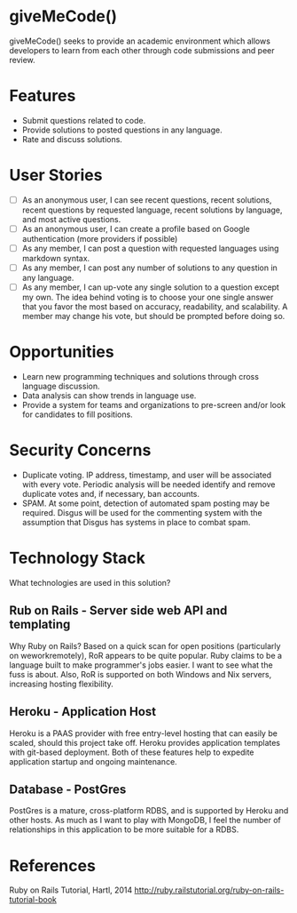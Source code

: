 giveMeCode()
==========

giveMeCode() seeks to provide an academic environment which allows developers to learn from each other through code submissions and peer review.

Features
========
- Submit questions related to code.
- Provide solutions to posted questions in any language.
- Rate and discuss solutions.

User Stories
============
- [ ] As an anonymous user, I can see recent questions, recent solutions, recent questions by requested language, recent solutions by language, and most active questions.
- [ ] As an anonymous user, I can create a profile based on Google authentication (more providers if possible)
- [ ] As any member, I can post a question with requested languages using markdown syntax.
- [ ] As any member, I can post any number of solutions to any question in any language.
- [ ] As any member, I can up-vote any single solution to a question except my own.  The idea behind voting is to choose your one single answer that you favor the most based on accuracy, readability, and scalability.  A member may change his vote, but should be prompted before doing so.

Opportunities
============
- Learn new programming techniques and solutions through cross language discussion.
- Data analysis can show trends in language use.
- Provide a system for teams and organizations to pre-screen and/or look for candidates to fill positions.

Security Concerns
=================
- Duplicate voting.  IP address, timestamp, and user will be associated with every vote.  Periodic analysis will be needed identify and remove duplicate votes and, if necessary, ban accounts.
- SPAM. At some point, detection of automated spam posting may be required. Disgus will be used for the commenting system with the assumption that Disgus has systems in place to combat spam.
 
Technology Stack
================
What technologies are used in this solution?

Rub on Rails - Server side web API and templating
-------------------------------------------------
Why Ruby on Rails? Based on a quick scan for open positions (particularly on weworkremotely), RoR appears to be quite popular. Ruby claims to be a language built to make programmer's jobs easier. I want to see what the fuss is about.  Also, RoR is supported on both Windows and Nix servers, increasing hosting flexibility.

Heroku - Application Host
-------------------------
Heroku is a PAAS provider with free entry-level hosting that can easily be scaled, should this project take off.  Heroku provides application templates with git-based deployment.  Both of these features help to expedite application startup and ongoing maintenance.

Database - PostGres
-------------------
PostGres is a mature, cross-platform RDBS, and is supported by Heroku and other hosts. As much as I want to play with MongoDB, I feel the number of relationships in this application to be more suitable for a RDBS.

References
==========
Ruby on Rails Tutorial, Hartl, 2014 http://ruby.railstutorial.org/ruby-on-rails-tutorial-book




